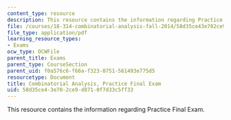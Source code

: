 ```yaml
---
content_type: resource
description: This resource contains the information regarding Practice Final Exam.
file: /courses/18-314-combinatorial-analysis-fall-2014/58d35ce43e702ce9d8710f7d33c5ff33_MIT18_314F14_pracexam.pdf
file_type: application/pdf
learning_resource_types:
- Exams
ocw_type: OCWFile
parent_title: Exams
parent_type: CourseSection
parent_uid: f0a576c6-f66a-f323-0751-561493e775d5
resourcetype: Document
title: Combinatorial Analysis, Practice Final Exam
uid: 58d35ce4-3e70-2ce9-d871-0f7d33c5ff33
---
```

This resource contains the information regarding Practice Final Exam.

